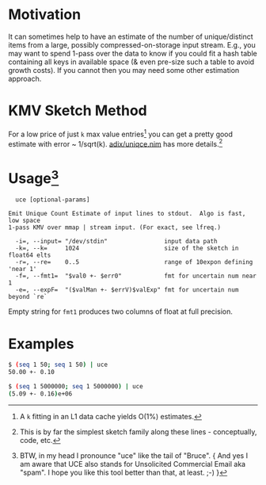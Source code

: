 Motivation
==========
It can sometimes help to have an estimate of the number of unique/distinct items
from a large, possibly compressed-on-storage input stream. E.g., you may want to
spend 1-pass over the data to know if you could fit a hash table containing all
keys in available space (& even pre-size such a table to avoid growth costs).
If you cannot then you may need some other estimation approach.

KMV Sketch Method
=================
For a low price of just `k` max value entries[^1] you can get a pretty good
estimate with error ~ 1/sqrt(k).
[adix/uniqce.nim](https://github.com/c-blake/adix/blob/master/adix/uniqce.nim)
has more details.[^2]

Usage[^3]
=========
```
  uce [optional-params]

Emit Unique Count Estimate of input lines to stdout.  Algo is fast, low space
1-pass KMV over mmap | stream input. (For exact, see lfreq.)

  -i=, --input= "/dev/stdin"                input data path
  -k=, --k=     1024                        size of the sketch in float64 elts
  -r=, --re=    0..5                        range of 10expon defining 'near 1'
  -f=, --fmt1=  "$val0 +- $err0"            fmt for uncertain num near 1
  -e=, --expF=  "($valMan +- $errV)$valExp" fmt for uncertain num beyond `re`
```
Empty string for `fmt1` produces two columns of float at full precision.

Examples
========
```sh
$ (seq 1 50; seq 1 50) | uce
50.00 +- 0.10

$ (seq 1 5000000; seq 1 5000000) | uce
(5.09 +- 0.16)e+06
```

[^1]: A `k` fitting in an L1 data cache yields O(1%) estimates.

[^2]: This is by far the simplest sketch family along these lines -
conceptually, code, etc.

[^3]: BTW, in my head I pronounce "uce" like the tail of "Bruce". { And yes I am
aware that UCE also stands for Unsolicited Commercial Email aka "spam".  I hope
you like this tool better than that, at least. ;-) }
